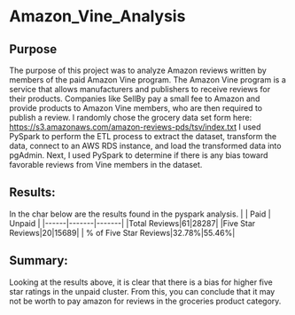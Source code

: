 # Amazon_Vine_Analysis

## Purpose 

The purpose of this project was to analyze Amazon reviews written by members of the paid Amazon Vine program. The Amazon Vine program is a service that allows manufacturers and publishers to receive reviews for their products. Companies like SellBy pay a small fee to Amazon and provide products to Amazon Vine members, who are then required to publish a review. I randomly chose the grocery data set form here: https://s3.amazonaws.com/amazon-reviews-pds/tsv/index.txt I used PySpark to perform the ETL process to extract the dataset, transform the data, connect to an AWS RDS instance, and load the transformed data into pgAdmin. Next, I used PySpark to determine if there is any bias toward favorable reviews from Vine members in the dataset. 

## Results:

In the char below are the results found in the pyspark analysis. 
|      |  Paid  |  Unpaid  |
|------|-------|-------|
|Total Reviews|61|28287|
|Five Star Reviews|20|15689|
| % of Five Star Reviews|32.78%|55.46%|


## Summary:

Looking at the results above, it is clear that there is a bias for higher five star ratings in the unpaid cluster. From this, you can conclude that it may not be worth to pay amazon for reviews in the groceries product category. 
